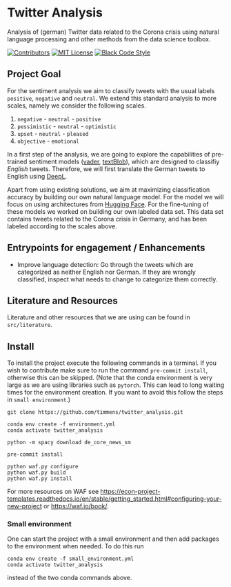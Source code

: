 # Twitter Analysis

Analysis of (german) Twitter data related to the Corona crisis using natural language processing and other methods from the data science toolbox.

[![Contributors][contributors-shield]][contributors-url]
[![MIT License][license-badge]][license-url]
[![Black Code Style][black-badge]][black-url]

## Project Goal

For the sentiment analysis we aim to classify tweets with the usual labels ``positive``, ``negative`` and ``neutral``.
We extend this standard analysis to more scales, namely we consider the following scales.

1. ``negative`` - ``neutral`` - ``positive``
2. ``pessimistic`` - ``neutral`` - ``optimistic``
3. ``upset`` - ``neutral`` - ``pleased``
4. ``objective`` - ``emotional``

In a first step of the analysis, we are going to explore the capabilities of pre-trained sentiment models ([vader](https://github.com/cjhutto/vaderSentiment), [textBlob](https://textblob.readthedocs.io/en/dev/quickstart.html)), which are designed to classifiy *English* tweets.
Therefore, we will first translate the German tweets to English using [DeepL](https://www.deepl.com/home).

Apart from using existing solutions, we aim at maximizing classification accuracy by building our own natural language model.
For the model we will focus on using architectures from [Hugging Face](https://huggingface.co/).
For the fine-tuning of these models we worked on building our own labeled data set.
This data set contains tweets related to the Corona crisis in Germany, and has been labeled according to the scales above.

## Entrypoints for engagement / Enhancements

- Improve language detection: Go through the tweets which are categorized as neither
  English nor German. If they are wrongly classified, inspect what needs to change to
  categorize them correctly.

## Literature and Resources

Literature and other resources that we are using can be found in ``src/literature``. 

## Install

To install the project execute the following commands in a terminal.
If you wish to contribute make sure to run the command ``pre-commit install``, otherwise this can be skipped.
(Note that the conda environment is very large as we are using libraries such as ``pytorch``.
This can lead to long waiting times for the environment creation.
If you want to avoid this follow the steps in ``small environment``.)

```
git clone https://github.com/timmens/twitter_analysis.git

conda env create -f environment.yml
conda activate twitter_analysis

python -m spacy download de_core_news_sm

pre-commit install

python waf.py configure
python waf.py build
python waf.py install
```

For more resources on WAF see https://econ-project-templates.readthedocs.io/en/stable/getting_started.html#configuring-your-new-project or https://waf.io/book/.

### Small environment

One can start the project with a small environment and then add packages to the environment when needed.
To do this run
```
conda env create -f small_environment.yml
conda activate twitter_analysis
```
instead of the two conda commands above.

<!-- MARKDOWN LINKS & IMAGES -->
<!-- https://www.markdownguide.org/basic-syntax/#reference-style-links -->

[contributors-shield]: https://img.shields.io/github/contributors/timmens/twitter_analysis
[contributors-url]: https://github.com/timmens/twitter_analysis/graphs/contributors
[license-badge]: https://img.shields.io/badge/License-MIT-yellow.svg
[license-url]: https://github.com/timmens/twitter_analysis/blob/master/LICENSE
[black-badge]: https://img.shields.io/badge/code%20style-black-000000.svg
[black-url]: https://github.com/psf/black
